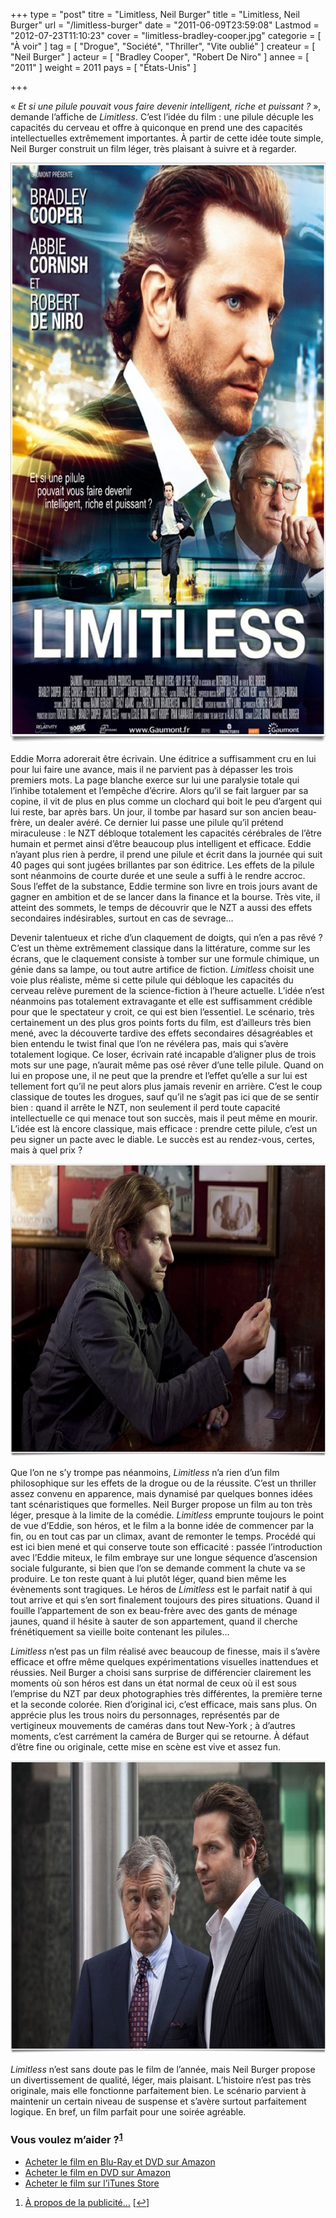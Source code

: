 +++
type = "post"
titre = "Limitless, Neil Burger"
title = "Limitless, Neil Burger"
url = "/limitless-burger"
date = "2011-06-09T23:59:08"
Lastmod = "2012-07-23T11:10:23"
cover = "limitless-bradley-cooper.jpg"
categorie = [ "À voir" ]
tag = [ "Drogue", "Société", "Thriller", "Vite oublié" ]
createur = [ "Neil Burger" ]
acteur = [ "Bradley Cooper", "Robert De Niro" ]
annee = [ "2011" ]
weight = 2011
pays = [ "États-Unis" ]

+++

<p>« <em>Et si une pilule pouvait vous faire devenir intelligent, riche et puissant ?</em> », demande l&rsquo;affiche de <em>Limitless</em>. C&rsquo;est l&rsquo;idée du film : une pilule décuple les capacités du cerveau et offre à quiconque en prend une des capacités intellectuelles extrêmement importantes. À partir de cette idée toute simple, Neil Burger construit un film léger, très plaisant à suivre et à regarder.</p>
<div style="text-align: center;"><a href="http://www.allocine.fr/film/fichefilm_gen_cfilm=135564.html"><img class="aligncenter" src="limitless.jpg" border="0" alt="Limitless" width="690" height="928" /></a></div>
<p>Eddie Morra adorerait être écrivain. Une éditrice a suffisamment cru en lui pour lui faire une avance, mais il ne parvient pas à dépasser les trois premiers mots. La page blanche exerce sur lui une paralysie totale qui l&rsquo;inhibe totalement et l&rsquo;empêche d&rsquo;écrire. Alors qu&rsquo;il se fait larguer par sa copine, il vit de plus en plus comme un clochard qui boit le peu d&rsquo;argent qui lui reste, bar après bars. Un jour, il tombe par hasard sur son ancien beau-frère, un dealer avéré. Ce dernier lui passe une pilule qu&rsquo;il prétend miraculeuse : le NZT débloque totalement les capacités cérébrales de l&rsquo;être humain et permet ainsi d&rsquo;être beaucoup plus intelligent et efficace. Eddie n&rsquo;ayant plus rien à perdre, il prend une pilule et écrit dans la journée qui suit 40 pages qui sont jugées brillantes par son éditrice. Les effets de la pilule sont néanmoins de courte durée et une seule a suffi à le rendre accroc. Sous l&rsquo;effet de la substance, Eddie termine son livre en trois jours avant de gagner en ambition et de se lancer dans la finance et la bourse. Très vite, il atteint des sommets, le temps de découvrir que le NZT a aussi des effets secondaires indésirables, surtout en cas de sevrage…</p>
<p>Devenir talentueux et riche d&rsquo;un claquement de doigts, qui n&rsquo;en a pas rêvé ? C&rsquo;est un thème extrêmement classique dans la littérature, comme sur les écrans, que le claquement consiste à tomber sur une formule chimique, un génie dans sa lampe, ou tout autre artifice de fiction. <em>Limitless</em> choisit une voie plus réaliste, même si cette pilule qui débloque les capacités du cerveau relève purement de la science-fiction à l&rsquo;heure actuelle. L&rsquo;idée n&rsquo;est néanmoins pas totalement extravagante et elle est suffisamment crédible pour que le spectateur y croit, ce qui est bien l&rsquo;essentiel. Le scénario, très certainement un des plus gros points forts du film, est d&rsquo;ailleurs très bien mené, avec la découverte tardive des effets secondaires désagréables et bien entendu le twist final que l&rsquo;on ne révélera pas, mais qui s&rsquo;avère totalement logique. Ce loser, écrivain raté incapable d&rsquo;aligner plus de trois mots sur une page, n&rsquo;aurait même pas osé rêver d&rsquo;une telle pilule. Quand on lui en propose une, il ne peut que la prendre et l&rsquo;effet qu&rsquo;elle a sur lui est tellement fort qu&rsquo;il ne peut alors plus jamais revenir en arrière. C&rsquo;est le coup classique de toutes les drogues, sauf qu&rsquo;il ne s&rsquo;agit pas ici que de se sentir bien : quand il arrête le NZT, non seulement il perd toute capacité intellectuelle ce qui menace tout son succès, mais il peut même en mourir. L&rsquo;idée est là encore classique, mais efficace : prendre cette pilule, c&rsquo;est un peu signer un pacte avec le diable. Le succès est au rendez-vous, certes, mais à quel prix ?</p>
<div style="text-align: center;"><img class="aligncenter" src="cooper-limitless.jpg" border="0" alt="Cooper limitless" width="690" height="468" /></div>
<p>Que l&rsquo;on ne s&rsquo;y trompe pas néanmoins, <em>Limitless</em> n&rsquo;a rien d&rsquo;un film philosophique sur les effets de la drogue ou de la réussite. C&rsquo;est un thriller assez convenu en apparence, mais dynamisé par quelques bonnes idées tant scénaristiques que formelles. Neil Burger propose un film au ton très léger, presque à la limite de la comédie. <em>Limitless</em> emprunte toujours le point de vue d&rsquo;Eddie, son héros, et le film a la bonne idée de commencer par la fin, ou en tout cas par un climax, avant de remonter le temps. Procédé qui est ici bien mené et qui conserve toute son efficacité : passée l&rsquo;introduction avec l&rsquo;Eddie miteux, le film embraye sur une longue séquence d&rsquo;ascension sociale fulgurante, si bien que l&rsquo;on se demande comment la chute va se produire. Le ton reste quant à lui plutôt léger, quand bien même les évènements sont tragiques. Le héros de <em>Limitless</em> est le parfait natif à qui tout arrive et qui s&rsquo;en sort finalement toujours des pires situations. Quand il fouille l&rsquo;appartement de son ex beau-frère avec des gants de ménage jaunes, quand il hésite à sauter de son appartement, quand il cherche frénétiquement sa vieille boite contenant les pilules…</p>
<p><em>Limitless</em> n&rsquo;est pas un film réalisé avec beaucoup de finesse, mais il s&rsquo;avère efficace et offre même quelques expérimentations visuelles inattendues et réussies. Neil Burger a choisi sans surprise de différencier clairement les moments où son héros est dans un état normal de ceux où il est sous l&rsquo;emprise du NZT par deux photographies très différentes, la première terne et la seconde colorée. Rien d&rsquo;original ici, c&rsquo;est efficace, mais sans plus. On apprécie plus les trous noirs du personnages, représentés par de vertigineux mouvements de caméras dans tout New-York ; à d&rsquo;autres moments, c&rsquo;est carrément la caméra de Burger qui se retourne. À défaut d&rsquo;être fine ou originale, cette mise en scène est vive et assez fun.</p>
<div style="text-align: center;"><img class="aligncenter" src="limitless-burger.jpg" border="0" alt="Limitless burger" width="690" height="468" /></div>
<p><em>Limitless</em> n&rsquo;est sans doute pas le film de l&rsquo;année, mais Neil Burger propose un divertissement de qualité, léger, mais plaisant. L&rsquo;histoire n&rsquo;est pas très originale, mais elle fonctionne parfaitement bien. Le scénario parvient à maintenir un certain niveau de suspense et s&rsquo;avère surtout parfaitement logique. En bref, un film parfait pour une soirée agréable.</p>
<div class="amazon">
<h3>Vous voulez m&rsquo;aider ?<sup><a href="#footnote_0_4894" id="identifier_0_4894" class="footnote-link footnote-identifier-link" title="&Agrave; propos de la publicit&eacute;&hellip;">1</a></sup></h3>
<ul>
<li><a href="http://www.amazon.fr/gp/product/B00596L30Q/ref=as_li_ss_tl?ie=UTF8&tag=leblogdenic07-21&linkCode=as2&camp=1642&creative=19458&creativeASIN=B00596L30Q">Acheter le film en Blu-Ray et DVD sur Amazon</a></li>
<li><a href="http://www.amazon.fr/gp/product/B00596L2Z2/ref=as_li_ss_tl?ie=UTF8&tag=leblogdenic07-21&linkCode=as2&camp=1642&creative=19458&creativeASIN=B00596L2Z2">Acheter le film en DVD sur Amazon</a></li>
<li><a href="http://itunes.apple.com/fr/movie/limitless/id460290329">Acheter le film sur l&rsquo;iTunes Store</a></li>
</ul>
</div>
<ol class="footnotes"><li id="footnote_0_4894" class="footnote"><a href="http://voiretmanger.fr/soutien/">À propos de la publicité…</a> [<a href="#identifier_0_4894" class="footnote-link footnote-back-link">&#8617;</a>]</li></ol>
